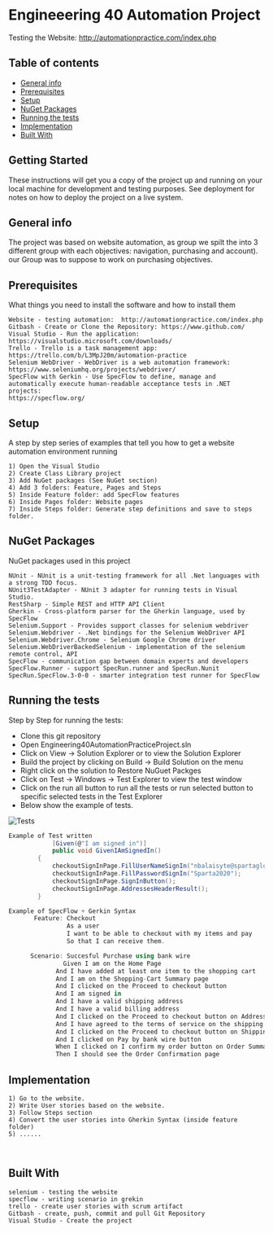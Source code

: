 # Engineeering 40 Automation Project
Testing the Website: http://automationpractice.com/index.php

## Table of contents
* [General info](#general-info)
* [Prerequisites](#Prerequisites)
* [Setup](#setup)
* [NuGet Packages](#Nuget-Packages)
* [Running the tests](#Running-the-tests)
* [Implementation](#Implementation)
* [Built With](#Built-With)

## Getting Started
These instructions will get you a copy of the project up and running on your local machine for development and testing purposes. See deployment for notes on how to deploy the project on a live system.

## General info
The project was based on website automation, as group we spilt the into 3 different group with each objectives: navigation, purchasing and account). our Group was to suppose to work on purchasing objectives. 

## Prerequisites
What things you need to install the software and how to install them
```
Website - testing automation:  http://automationpractice.com/index.php
Gitbash - Create or Clone the Repository: https://www.github.com/
Visual Studio - Run the application: https://visualstudio.microsoft.com/downloads/ 
Trello - Trello is a task management app: https://trello.com/b/L3MpJ20m/automation-practice
Selenium WebDriver - WebDriver is a web automation framework: https://www.seleniumhq.org/projects/webdriver/
SpecFlow with Gerkin - Use SpecFlow to define, manage and automatically execute human-readable acceptance tests in .NET projects: 
https://specflow.org/
```

## Setup
A step by step series of examples that tell you how to get a website automation environment running
```
1) Open the Visual Studio
2) Create Class Library project
3) Add NuGet packages (See NuGet section)
4) Add 3 folders: Feature, Pages and Steps
5) Inside Feature folder: add SpecFlow features
6) Inside Pages folder: Website pages 
7) Inside Steps folder: Generate step definitions and save to steps folder.
```

## NuGet Packages
NuGet packages used in this project
```
NUnit - NUnit is a unit-testing framework for all .Net languages with a strong TDD focus.
NUnit3TestAdapter - NUnit 3 adapter for running tests in Visual Studio.
RestSharp - Simple REST and HTTP API Client
Gherkin - Cross-platform parser for the Gherkin language, used by SpecFlow
Selenium.Support - Provides support classes for selenium webdriver 
Selenium.Webdriver - .Net bindings for the Selenium WebDriver API
Selenium.Webdriver.Chrome - Selenium Google Chrome driver 
Selenium.WebDriverBackedSelenium - implementation of the selenium remote control, API
SpecFlow - communication gap between domain experts and developers
SpecFlow.Runner - support SpecRun.runner and SpecRun.Nunit
SpecRun.SpecFlow.3-0-0 - smarter integration test runner for SpecFlow
```

## Running the tests
Step by Step for running the tests:
* Clone this git repository
* Open Engineering40AutomationPracticeProject.sln
* Click on View -> Solution Explorer or to view the Solution Explorer
* Build the project by clicking on Build -> Build Solution on the menu
* Right click on the solution to Restore NuGuet Packges
* Click on Test -> Windows -> Test Explorer to view the test window
* Click on the run all button to run all the tests or run selected button to specific selected tests in the Test Explorer
* Below show the example of tests. 

![Tests](https://i.imgur.com/FqXnqxH.png "Example of test result")

```C#
Example of Test written
            [Given(@"I am signed in")]
            public void GivenIAmSignedIn()
        {
            checkoutSignInPage.FillUserNameSignIn("nbalaisyte@spartaglobal.com");
            checkoutSignInPage.FillPasswordSignIn("Sparta2020");
            checkoutSignInPage.SignInButton();
            checkoutSignInPage.AddressesHeaderResult();
        }
```

```C#
Example of SpecFlow + Gerkin Syntax
       Feature: Checkout
	            As a user
	            I want to be able to checkout with my items and pay
	            So that I can receive them.

      Scenario: Succesful Purchase using bank wire
	           Given I am on the Home Page
             And I have added at least one item to the shopping cart
             And I am on the Shopping-Cart Summary page
             And I clicked on the Proceed to checkout button
             And I am signed in
             And I have a valid shipping address
             And I have a valid billing address
             And I clicked on the Proceed to checkout button on Addresses page
             And I have agreed to the terms of service on the shipping page
             And I clicked on the Proceed to checkout button on Shipping page
             And I clicked on Pay by bank wire button
             When I clicked on I confirm my order button on Order Summary page
             Then I should see the Order Confirmation page
```

## Implementation
```
1) Go to the website.
2) Write User stories based on the website.
3) Follow Steps section 
4) Convert the user stories into Gherkin Syntax (inside feature folder)
5) ......



```

## Built With
```
selenium - testing the website 
specflow - writing scenario in grekin 
trello - create user stories with scrum artifact
Gitbash - create, push, commit and pull Git Repository
Visual Studio - Create the project 
```
